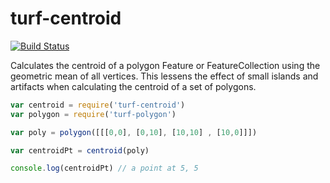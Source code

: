 turf-centroid
=============
[![Build Status](https://travis-ci.org/Turfjs/turf-centroid.svg)](https://travis-ci.org/Turfjs/turf-centroid)

Calculates the centroid of a polygon Feature or FeatureCollection using the geometric mean of all vertices. This lessens the effect of small islands and artifacts when calculating the centroid of a set of polygons.

```javascript
var centroid = require('turf-centroid')
var polygon = require('turf-polygon')

var poly = polygon([[[0,0], [0,10], [10,10] , [10,0]]])

var centroidPt = centroid(poly)

console.log(centroidPt) // a point at 5, 5
```